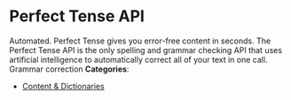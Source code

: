 # Perfect Tense API


Automated. Perfect Tense gives you error-free content in seconds. The Perfect Tense API is the only spelling and grammar checking API that uses artificial intelligence to automatically correct all of your text in one call. Grammar correction
**Categories**:

- [Content & Dictionaries](https://github/awesome-apis/awesome-apis#content-and-dictionaries)



